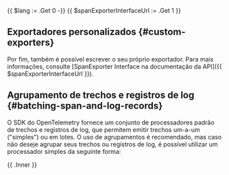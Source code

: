 {{ $lang := .Get 0 -}} {{ $spanExporterInterfaceUrl := .Get 1 }}

## Exportadores personalizados {#custom-exporters} 

Por fim, também é possível escrever o seu próprio exportador. Para mais informações, consulte [SpanExporter Interface na documentação da API]({{ $spanExporterInterfaceUrl }}).

## Agrupamento de trechos e registros de log {#batching-span-and-log-records}

O SDK do OpenTelemetry fornece um conjunto de processadores padrão de trechos e registros de log, que permitem emitir trechos um-a-um ("simples") ou em lotes. O uso de agrupamentos é recomendado, mas caso não deseje agrupar seus trechos ou registros de log, é possível utilizar um processador simples da seguinte forma:

{{ .Inner }} 
